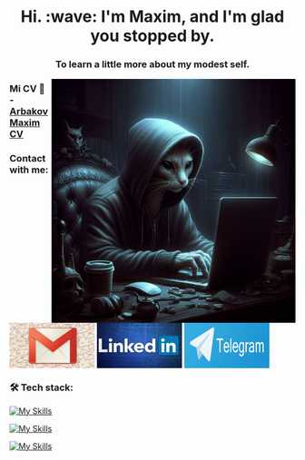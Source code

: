 <h1 align="center">Hi. :wave: I'm Maxim, and I'm glad you stopped by.</h1>
<h3 align="center">To learn a little more about my modest self.</h3>
<img align="right" alt="Coding" width="430" src='./img/cat.jpg' />

### Mi CV :notebook: - [Arbakov Maxim CV](https://drive.google.com/file/d/1QwPhlGelh1Q7kQPCfJa-aT4rFa5U0IEi/view?usp=drive_link)

### Contact with me:

<p align="left">
<a href="mailto:fefaodessa@gmail.com" target="blank"><img align="center" src="./img/gmail.jpg" alt="gmail Arbakov Maksim"  width="150" height="80"/></a>
<a href="https://www.linkedin.com/in/arbakov-maksim" target="blank"><img align="center" src="./img/LinkedIn.jpg" alt="linkedin Arbakov Maksim" width="150" height="80"/></a>
<a href="https://t.me/ArbakovMaksim" target="blank"><img align="center" src="./img/telegram.png" alt="Telegram Arbakov Maksim" width="150" height="80"/></a>
</p>

<h3 align="left">🛠 Tech stack:</h3>

[![My Skills](https://skillicons.dev/icons?i=html,css,js,ts,react,nextjs,redux)](https://skillicons.dev)

[![My Skills](https://skillicons.dev/icons?i=scss,materialui,styledcomponents,tailwind,vercel)](https://skillicons.dev)

[![My Skills](https://skillicons.dev/icons?i=github,webpack,jest,nodejs,mongodb,npm,php,postgres,postman)](https://skillicons.dev)
